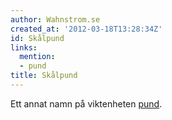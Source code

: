 ```yaml
---
author: Wahnstrom.se
created_at: '2012-03-18T13:28:34Z'
id: Skålpund
links:
  mention:
  - pund
title: Skålpund
---
```


Ett annat namn på viktenheten [pund].

  [pund]: pund